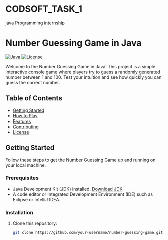 # CODSOFT_TASK_1
java Programming internship
# Number Guessing Game in Java

[![Java](https://img.shields.io/badge/language-Java-blue.svg)](https://www.java.com/)
[![License](https://img.shields.io/badge/license-MIT-green.svg)](LICENSE)

Welcome to the Number Guessing Game in Java! This project is a simple interactive console game where players try to guess a randomly generated number between 1 and 100. Test your intuition and see how quickly you can guess the correct number.

## Table of Contents

- [Getting Started](#getting-started)
- [How to Play](#how-to-play)
- [Features](#features)
- [Contributing](#contributing)
- [License](#license)

## Getting Started

Follow these steps to get the Number Guessing Game up and running on your local machine.

### Prerequisites

- Java Development Kit (JDK) installed. [Download JDK](https://www.oracle.com/java/technologies/javase-downloads.html)
- A code editor or Integrated Development Environment (IDE) such as Eclipse or IntelliJ IDEA.

### Installation

1. Clone this repository:
   ```sh
   git clone https://github.com/your-username/number-guessing-game.git
